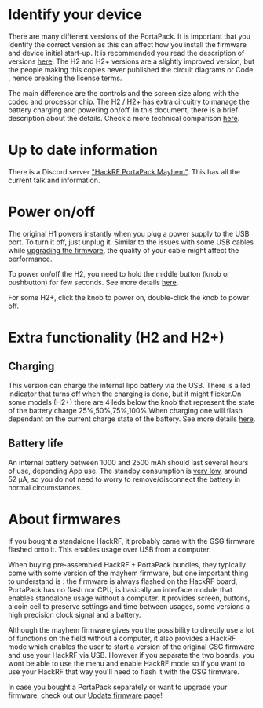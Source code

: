 # Identify your device

There are many different versions of the PortaPack. It is important that you identify the correct version as this can affect how you install the firmware and device initial start-up. It is recommended you read the description of versions [here](PortaPack-Versions). The H2 and H2+ versions are a slightly improved version, but the people making this copies never published the circuit diagrams or Code , hence breaking the license terms. 

The main difference are the controls and the screen size  along with the codec and processor chip. The H2 / H2+ has extra circuitry to manage the battery charging and powering on/off. In this document, there is a brief description about the details. Check a more technical comparison [here](Differences-Between-H1-and-H2-models).

# Up to date information
There is a Discord server ["HackRF PortaPack Mayhem"](https://discord.gg/tuwVMv3). This has all the current talk and information.

# Power on/off
The original H1 powers instantly when you plug a power supply to the USB port. To turn it off, just unplug it. Similar to the issues with some USB cables while [upgrading the firmware](Update-firmware), the quality of your cable might affect the performance. 

To power on/off the H2, you need to hold the middle button (knob or pushbutton) for few seconds. See more details [here](https://github.com/eried/portapack-mayhem/wiki/Powering-the-PortaPack).

For some H2+, click the knob to power on, double-click the knob to power off. 

# Extra functionality (H2 and H2+)
## Charging
This version can charge the internal lipo battery via the USB. There is a led indicator that turns off when the charging is done, but it might flicker.On some models (H2+) there are 4 leds below the knob that represent the state of the battery charge 25%,50%,75%,100%.When charging one will flash dependant on the current charge state of the battery. See more details [here](https://github.com/eried/portapack-mayhem/wiki/Powering-the-PortaPack). 

## Battery life
An internal battery between 1000 and 2500 mAh should last several hours of use, depending App use. The standby consumption is [very low](https://github.com/eried/Research/blob/master/HackRF/PortaPack/h2_standby_consumption.jpg), around 52 µA, so you do not need to worry to remove/disconnect the battery in normal circumstances.

# About firmwares
If you bought a standalone HackRF, it probably came with the GSG firmware flashed onto it. This enables usage over USB from a computer.

When buying pre-assembled HackRF + PortaPack bundles, they typically come with some version of the mayhem firmware, but one important thing to understand is : the firmware is always flashed on the HackRF board, PortaPack has no flash nor CPU, is basically an interface module that enables standalone usage without a computer. It provides screen, buttons, a coin cell to preserve settings and time between usages, some versions a high precision clock signal and a battery.

Although the mayhem firmware gives you the possibility to directly use a lot of functions on the field without a computer, it also provides a HackRF mode which enables the user to start a version of the original GSG firmware and use your HackRF via USB. However if you separate the two boards, you wont be able to use the menu and enable HackRF mode so if you want to use your HackRF that way you'll need to flash it with the GSG firmware.

In case you bought a PortaPack separately or want to upgrade your firmware, check out our [Update firmware](https://github.com/eried/portapack-mayhem/wiki/Update-firmware) page!